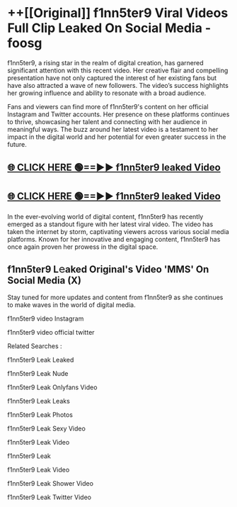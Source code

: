 # ++[[Original]] f1nn5ter9 Viral Videos Full Clip Leaked On Social Media - foosg<br>

f1nn5ter9, a rising star in the realm of digital creation, has garnered significant attention with this recent video. Her creative flair and compelling presentation have not only captured the interest of her existing fans but have also attracted a wave of new followers. The video’s success highlights her growing influence and ability to resonate with a broad audience.

Fans and viewers can find more of f1nn5ter9's content on her official Instagram and Twitter accounts. Her presence on these platforms continues to thrive, showcasing her talent and connecting with her audience in meaningful ways. The buzz around her latest video is a testament to her impact in the digital world and her potential for even greater success in the future.


## [🌐 CLICK HERE 🟢==►► f1nn5ter9 leaked Video ](https://onlyclips.site?title=f1nn5ter9&ref=git)

## [🌐 CLICK HERE 🟢==►► f1nn5ter9 leaked Video ](https://onlyclips.site?title=f1nn5ter9&ref=git)


In the ever-evolving world of digital content, f1nn5ter9 has recently emerged as a standout figure with her latest viral video. The video has taken the internet by storm, captivating viewers across various social media platforms. Known for her innovative and engaging content, f1nn5ter9 has once again proven her prowess in the digital space.



## f1nn5ter9 L𝚎aked Original's Video 'MMS' On Social Media (X)


Stay tuned for more updates and content from f1nn5ter9 as she continues to make waves in the world of digital media.

f1nn5ter9 video Instagram

f1nn5ter9 video official twitter


Related Searches :

f1nn5ter9 Leak Leaked

f1nn5ter9 Leak Nude

f1nn5ter9 Leak Onlyfans Video

f1nn5ter9 Leak Leaks

f1nn5ter9 Leak Photos

f1nn5ter9 Leak Sexy Video

f1nn5ter9 Leak Video

f1nn5ter9 Leak

f1nn5ter9 Leak Video

f1nn5ter9 Leak Shower Video

f1nn5ter9 Leak Twitter Video

